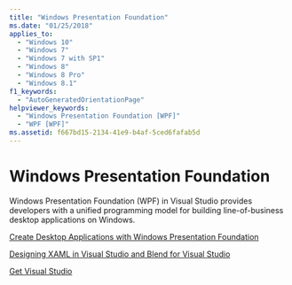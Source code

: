 ```yaml
---
title: "Windows Presentation Foundation"
ms.date: "01/25/2018"
applies_to: 
  - "Windows 10"
  - "Windows 7"
  - "Windows 7 with SP1"
  - "Windows 8"
  - "Windows 8 Pro"
  - "Windows 8.1"
f1_keywords: 
  - "AutoGeneratedOrientationPage"
helpviewer_keywords: 
  - "Windows Presentation Foundation [WPF]"
  - "WPF [WPF]"
ms.assetid: f667bd15-2134-41e9-b4af-5ced6fafab5d
---
```

# Windows Presentation Foundation
Windows Presentation Foundation (WPF) in Visual Studio provides developers with a unified programming model for building line-of-business desktop applications on Windows.  
  
 [Create Desktop Applications with Windows Presentation Foundation](/visualstudio/designers/create-modern-desktop-applications-with-windows-presentation-foundation)  

 [Designing XAML in Visual Studio and Blend for Visual Studio](/visualstudio/designers/designing-xaml-in-visual-studio)  
  
 [Get Visual Studio](https://aka.ms/vsdownload?utm_source=mscom&utm_campaign=msdocs)
